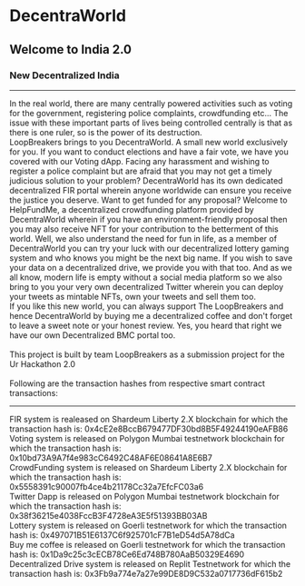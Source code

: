 # DecentraWorld
## Welcome to India 2.0
### New Decentralized India

<hr/>
In the real world, there are many centrally powered activities such as voting for the government, registering police complaints, crowdfunding etc... The issue with these important parts of lives being controlled centrally is that as there is one ruler, so is the power of its destruction.
<br/>
LoopBreakers brings to you DecentraWorld. A small new world exclusively for you. If you want to conduct elections and have a fair vote, we have you covered with our Voting dApp. Facing any harassment and wishing to register a police complaint but are afraid that you may not get a timely judicious solution to your problem? DecentraWorld has its own dedicated decentralized FIR portal wherein anyone worldwide can ensure you receive the justice you deserve. Want to get funded for any proposal? Welcome to HelpFundMe, a decentralized crowdfunding platform provided by DecentraWorld wherein if you have an environment-friendly proposal then you may also receive NFT for your contribution to the betterment of this world. Well, we also understand the need for fun in life, as a member of DecentraWorld you can try your luck with our decentralized lottery gaming system and who knows you might be the next big name. If you wish to save your data on a decentralized drive, we provide you with that too. And as we all know, modern life is empty without a social media platform so we also bring to you your very own decentralized Twitter wherein you can deploy your tweets as mintable NFTs, own your tweets and sell them too.
<br/>
If you like this new world, you can always support The LoopBreakers and hence DecentraWorld by buying me a decentralized coffee and don't forget to leave a sweet note or your honest review. Yes, you heard that right we have our own Decentralized BMC portal too.
<br/>
<br/>
This project is built by team LoopBreakers as a submission project for the Ur Hackathon 2.0
<br/>
<br/>
Following are the transaction hashes from respective smart contract transactions:
<hr/>
FIR system is realeased on Shardeum Liberty 2.X blockchain for which the transaction hash is: 0x4cE2e8BccB679477DF30bd8B5F49244190eAFB86 <br/>
Voting system is released on Polygon Mumbai testnetwork blockchain for which the transaction hash is: 0x10bd73A9A7f4e983cC6492C48AF6E08641A8E6B7 <br/>
CrowdFunding system is released on Shardeum Liberty 2.X blockchain for which the transaction hash is: 0x5558391c90007fb4ce4b21178Cc32a7EfcFC03a6 <br/>
Twitter Dapp is released on Polygon Mumbai testnetwork blockchain for which the transaction hash is: 0x38f36215e4038FccB3F4728eA3E5f51393BB03AB <br/>
Lottery system is released on Goerli testnetwork for which the transaction hash is: 0x497071B51E6137C6f925701cF7B1eD54d5A78dCa <br/>
Buy me coffee is released on Goerli testnetwork for which the transaction hash is: 0x1Da9c25c3cECB78Ce6Ed748B780AaB50329E4690 <br/>
Decentralized Drive system is released on Replit Testnetwork for which the transaction hash is: 0x3Fb9a774e7a27e99DE8D9C532a0717736dF615b2 <br/>

